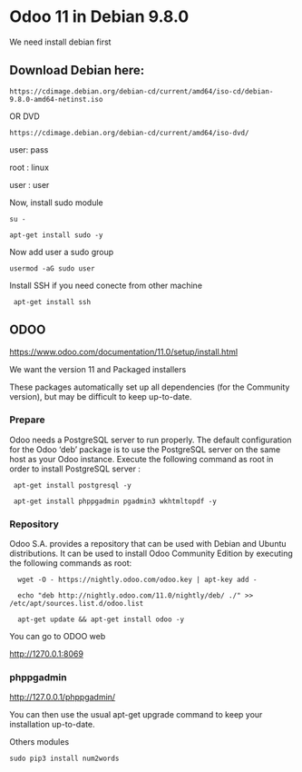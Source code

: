 # Odoo 11 in Debian 9.8.0

We need install debian first


## Download Debian here: 

```
https://cdimage.debian.org/debian-cd/current/amd64/iso-cd/debian-9.8.0-amd64-netinst.iso
```
OR DVD 
```
https://cdimage.debian.org/debian-cd/current/amd64/iso-dvd/
```

user: pass

root :  linux

user : user


Now, install sudo module

```
su -

apt-get install sudo -y 
```

Now add user a sudo group

```
usermod -aG sudo user
```


Install SSH if you need conecte from other machine

```
 apt-get install ssh  
```


## ODOO

https://www.odoo.com/documentation/11.0/setup/install.html

We want the version 11 and Packaged installers

These packages automatically set up all dependencies (for the Community version), but may be difficult to keep up-to-date.

### Prepare

Odoo needs a PostgreSQL server to run properly. The default configuration for the Odoo ‘deb’ package is to use the PostgreSQL server on the same host as your Odoo instance. Execute the following command as root in order to install PostgreSQL server :

```
 apt-get install postgresql -y
```

```
 apt-get install phppgadmin pgadmin3 wkhtmltopdf -y

```

### Repository

Odoo S.A. provides a repository that can be used with Debian and Ubuntu distributions. It can be used to install Odoo Community Edition by executing the following commands as root:

```
  wget -O - https://nightly.odoo.com/odoo.key | apt-key add -
  
  echo "deb http://nightly.odoo.com/11.0/nightly/deb/ ./" >> /etc/apt/sources.list.d/odoo.list
  
  apt-get update && apt-get install odoo -y

```
You can go to ODOO web 

http://1270.0.1:8069

### phppgadmin

http://127.0.0.1/phppgadmin/


You can then use the usual apt-get upgrade command to keep your installation up-to-date.


Others modules 
```
sudo pip3 install num2words
```












